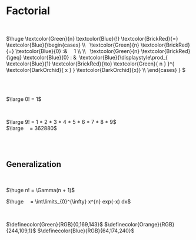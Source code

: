 
# Factorial

<br>

$\huge \textcolor{Green}{n} \textcolor{Blue}{!} \textcolor{BrickRed}{=}  \textcolor{Blue}{\begin{cases} \\\\   \textcolor{Green}{n} \textcolor{BrickRed}{=} \textcolor{Blue}{0} :&     1 \\\\ \\\\   \textcolor{Green}{n} \textcolor{BrickRed}{\geq} \textcolor{Blue}{0} : &  \textcolor{Blue}{\displaystyle\prod_{ \textcolor{Blue}{1} \textcolor{BrickRed}{\to} \textcolor{Green}{ n } }^{ \textcolor{DarkOrchid}{ x } } \textcolor{DarkOrchid}{x}} \\\\ \end{cases} } $

<br>
<br>

$\large 0! = 1$

<br>

$\large 9! = 1 * 2 * 3 * 4 * 5 * 6 * 7 * 8 * 9$ <br>
$\large      = 362880$

<br>
<br>

## Generalization

<br>

$\huge n! = \Gamma(n + 1)$

$\huge       = \int\limits_{0}^{\infty} x^{n} exp(-x) dx$

<br>

$\definecolor{Green}{RGB}{0,169,143}$
$\definecolor{Orange}{RGB}{244,109,1}$
$\definecolor{Blue}{RGB}{64,174,240}$
